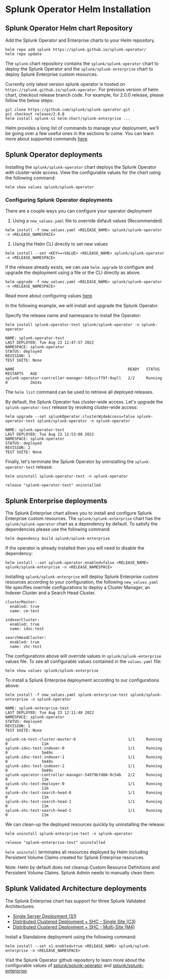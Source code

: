# Splunk Operator Helm Installation

## Splunk Operator Helm chart Repository

Add the Splunk Operator and Enterprise charts to your Helm repository.

```
helm repo add splunk https://splunk.github.io/splunk-operator/
helm repo update
```

The ```splunk``` chart repository contains the ```splunk/splunk-operator``` chart to deploy the Splunk Operator and the ```splunk/splunk-enterprise``` chart to deploy Splunk Enterprise custom resources.

Currently only latest version splunk operator is hosted on `https://splunk.github.io/splunk-operator`. For previous version of helm chart, checkout release branch code. For example, for 2.0.0 release, please follow the below steps:

```
git clone https://github.com/splunk/splunk-operator.git .
git checkout release/2.0.0
helm install splunk-s1 helm-chart/splunk-enterprise ...
```

Helm provides a long list of commands to manage your deployment, we'll be going over a few useful ones in the sections to come. You can learn more about supported commands [here](https://helm.sh/docs/helm/helm/).

## Splunk Operator deployments

Installing the ```splunk/splunk-operator``` chart deploys the Splunk Operator with cluster-wide access. View the configurable values for the chart using the following command:

```
helm show values splunk/splunk-operator
```

### Configuring Splunk Operator deployments

There are a couple ways you can configure your operator deployment

1. Using a ```new_values.yaml``` file to override default values (Recommended)
```
helm install -f new_values.yaml <RELEASE_NAME> splunk/splunk-operator -n <RELEASE_NAMESPACE>
```

2. Using the Helm CLI directly to set new values
```
helm install --set <KEY>=<VALUE> <RELEASE_NAME> splunk/splunk-operator -n <RELEASE_NAMESPACE>
```

If the release already exists, we can use ```helm upgrade``` to configure and upgrade the deployment using a file or the CLI directly as above.

```
helm upgrade -f new_values.yaml <RELEASE_NAME> splunk/splunk-operator -n <RELEASE_NAMESPACE>
```

Read more about configuring values [here](https://helm.sh/docs/intro/using_helm/).

In the following example, we will install and upgrade the Splunk Operator.

Specify the release name and namespace to install the Operator:

```
helm install splunk-operator-test splunk/splunk-operator -n splunk-operator
```
```
NAME: splunk-operator-test
LAST DEPLOYED: Tue Aug 23 12:47:57 2022
NAMESPACE: splunk-operator
STATUS: deployed
REVISION: 1
TEST SUITE: None
```
```
NAME                                                  READY   STATUS    RESTARTS   AGE
splunk-operator-controller-manager-545cccf79f-9xpll   2/2     Running   0          2m14s
```
The ```helm list``` command can be used to retrieve all deployed releases.

By default, the Splunk Operator has cluster-wide access. Let's upgrade the ```splunk-operator-test``` release by revoking cluster-wide access:
```
helm upgrade --set splunkOperator.clusterWideAccess=false splunk-operator-test splunk/splunk-operator -n splunk-operator
```
```
NAME: splunk-operator-test
LAST DEPLOYED: Tue Aug 23 12:53:08 2022
NAMESPACE: splunk-operator
STATUS: deployed
REVISION: 2
TEST SUITE: None
```
Finally, let's terminate the Splunk Operator by uninstalling the ```splunk-operator-test``` release:
```
helm uninstall splunk-operator-test -n splunk-operator
```
```
release "splunk-operator-test" uninstalled
```

## Splunk Enterprise deployments

The Splunk Enterprise chart allows you to install and configure Splunk Enterprise custom resources. The ```splunk/splunk-enterprise``` chart has the ```splunk/splunk-operator``` chart as a dependency by default. To satisfy the dependencies please use the following command:
```
helm dependency build splunk/splunk-enterprise
```
If the operator is already installed then you will need to disable the dependency:
```
helm install --set splunk-operator.enabled=false <RELEASE_NAME> splunk/splunk-enterprise -n <RELEASE_NAMESPACE>
```
Installing ```splunk/splunk-enterprise``` will deploy Splunk Enterprise custom resources according to your configuration, the following ```new_values.yaml``` file specifies override configurations to deploy a Cluster Manager, an Indexer Cluster and a Search Head Cluster.

```
clusterMaster:
  enabled: true
  name: cm-test

indexerCluster:
  enabled: true
  name: idxc-test

searchHeadCluster:
  enabled: true
  name: shc-test
```
The configurations above will override values in ```splunk/splunk-enterprise``` values file.  To see all configurable values contained in the ```values.yaml``` file:
```
helm show values splunk/splunk-enterprise
```

To install a Splunk Enterprise deployment according to our configurations above:
```
helm install -f new_values.yaml splunk-enterprise-test splunk/splunk-enterprise -n splunk-operator
```
```
NAME: splunk-enterprise-test
LAST DEPLOYED: Tue Aug 23 12:11:48 2022
NAMESPACE: splunk-operator
STATUS: deployed
REVISION: 1
TEST SUITE: None
```
```
splunk-cm-test-cluster-master-0                       1/1     Running   0               11m
splunk-idxc-test-indexer-0                            1/1     Running   0               5m49s
splunk-idxc-test-indexer-1                            1/1     Running   0               5m49s
splunk-idxc-test-indexer-2                            1/1     Running   0               5m49s
splunk-operator-controller-manager-54979b7d88-9c54b   2/2     Running   0               11m
splunk-shc-test-deployer-0                            1/1     Running   0               11m
splunk-shc-test-search-head-0                         1/1     Running   0               11m
splunk-shc-test-search-head-1                         1/1     Running   0               11m
splunk-shc-test-search-head-2                         1/1     Running   0               11m
```
We can clean-up the deployed resources quickly by uninstalling the release:
```
helm uninstall splunk-enterprise-test -n splunk-operator
```
```
release "splunk-enterprise-test" uninstalled
```
```helm uninstall``` terminates all resources deployed by Helm including Persistent Volume Claims created for Splunk Enterprise resources.

Note: Helm by default does not cleanup Custom Resource Definitions and Persistent Volume Claims. Splunk Admin needs to manually clean them.

## Splunk Validated Architecture deployments

The Splunk Enterprise chart has support for three Splunk Validated Architectures:

- [Single Server Deployment (S1)](https://www.splunk.com/pdfs/technical-briefs/splunk-validated-architectures.pdf#page=9)
- [Distributed Clustered Deployment + SHC - Single Site (C3)](https://www.splunk.com/pdfs/technical-briefs/splunk-validated-architectures.pdf#page=14)
- [Distributed Clustered Deployment + SHC - Multi-Site (M4)](https://www.splunk.com/pdfs/technical-briefs/splunk-validated-architectures.pdf#page=20)

Install a Standalone deployment using the following command:
```
helm install --set s1.enabled=true <RELEASE_NAME> splunk/splunk-enterprise -n <RELEASE_NAMESPACE>
```
Visit the Splunk Operator github repository to learn more about the configurable values of [splunk/splunk-operator](https://github.com/splunk/splunk-operator/blob/develop/helm-chart/splunk-operator/values.yaml) and [splunk/splunk-enterprise](https://github.com/splunk/splunk-operator/blob/develop/helm-chart/splunk-enterprise/values.yaml).

